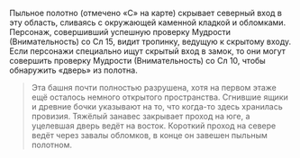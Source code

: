 Пыльное полотно (отмечено «С» на карте) скрывает северный вход в эту область, сливаясь с окружающей каменной кладкой и обломками. Персонаж, совершивший успешную проверку Мудрости (Внимательность) со Сл 15, видит тропинку, ведущую к скрытому входу. Если персонажи специально ищут скрытый вход в замок, то они могут совершить проверку Мудрости (Внимательность) со Сл 10, чтобы обнаружить «дверь» из полотна. 

> Эта башня почти полностью разрушена, хотя на первом этаже ещё осталось немного открытого пространства. Сгнившие ящики и древние бочки указывают на то, что когда-то здесь хранилась провизия. Тяжёлый занавес закрывает проход на юге, а уцелевшая дверь ведёт на восток. Короткий проход на севере ведёт через завалы обломков, в конце он завешен пыльным полотном.
